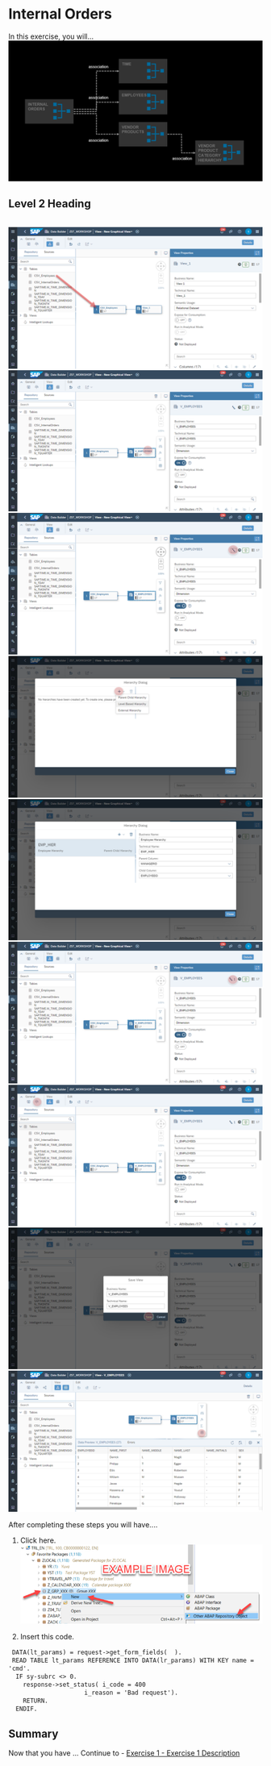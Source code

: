 # Internal Orders

In this exercise, you will...
<br>![](/exercises/ex4/images/InternalOrders.png)

## Level 2 Heading

<br>![](/exercises/ex4/images/create_employee_dimension_02.png)
<br>![](/exercises/ex4/images/create_employee_dimension_03.png)
<br>![](/exercises/ex4/images/create_employee_dimension_04.png)
<br>![](/exercises/ex4/images/create_employee_dimension_05.png)
<br>![](/exercises/ex4/images/create_employee_dimension_06.png)
<br>![](/exercises/ex4/images/create_employee_dimension_07.png)
<br>![](/exercises/ex4/images/create_employee_dimension_08.png)
<br>![](/exercises/ex4/images/create_employee_dimension_09.png)
<br>![](/exercises/ex4/images/create_employee_dimension_10.png)







After completing these steps you will have....

1.	Click here.
<br>![](/exercises/ex0/images/00_00_0010.png)

2.	Insert this code.
```
 DATA(lt_params) = request->get_form_fields(  ).
 READ TABLE lt_params REFERENCE INTO DATA(lr_params) WITH KEY name = 'cmd'.
  IF sy-subrc <> 0.
    response->set_status( i_code = 400
                     i_reason = 'Bad request').
    RETURN.
  ENDIF.
```

## Summary

Now that you have ... 
Continue to - [Exercise 1 - Exercise 1 Description](../ex1/README.md)

